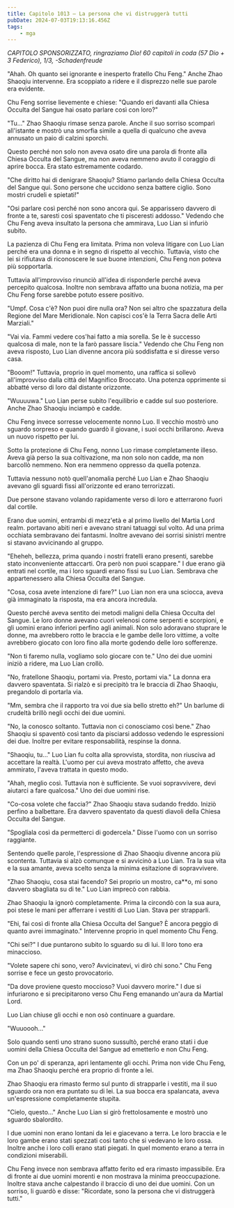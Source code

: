 ```yaml
---
title: Capitolo 1013 – La persona che vi distruggerà tutti
pubDate: 2024-07-03T19:13:16.456Z
tags:
    - mga
---
```



<em>CAPITOLO SPONSORIZZATO, ringraziamo Dio!
60 capitoli in coda (57 Dio + 3 Federico), 1/3,
-Schadenfreude</em>


"Ahah. Oh quanto sei ignorante e inesperto fratello Chu Feng." Anche Zhao Shaoqiu intervenne. Era scoppiato a ridere e il disprezzo nelle sue parole era evidente.


Chu Feng sorrise lievemente e chiese: "Quando eri davanti alla Chiesa Occulta del Sangue hai osato parlare così con loro?"


"Tu..." Zhao Shaoqiu rimase senza parole. Anche il suo sorriso scomparì all'istante e mostrò una smorfia simile a quella di qualcuno che aveva annusato un paio di calzini sporchi.


Questo perché non solo non aveva osato dire una parola di fronte alla Chiesa Occulta del Sangue, ma non aveva nemmeno avuto il coraggio di aprire bocca. Era stato estremamente codardo.


"Che diritto hai di denigrare Shaoqiu? Stiamo parlando della Chiesa Occulta del Sangue qui. Sono persone che uccidono senza battere ciglio. Sono mostri crudeli e spietati!"


"Osi parlare così perché non sono ancora qui. Se apparissero davvero di fronte a te, saresti così spaventato che ti pisceresti addosso." Vedendo che Chu Feng aveva insultato la persona che ammirava, Luo Lian si infuriò subito.


La pazienza di Chu Feng era limitata. Prima non voleva litigare con Luo Lian perché era una donna e in segno di rispetto al vecchio. Tuttavia, visto che lei si rifiutava di  riconoscere le sue buone intenzioni, Chu Feng non poteva più sopportarla.


Tuttavia all'improvviso rinunciò all'idea di risponderle perché aveva percepito qualcosa. Inoltre non sembrava affatto una buona notizia, ma per Chu Feng forse sarebbe potuto essere positivo.


"Umpf. Cosa c'è? Non puoi dire nulla ora? Non sei altro che spazzatura della Regione del Mare Meridionale. Non capisci cos'è la Terra Sacra delle Arti Marziali."


"Vai via. Fammi vedere cos'hai fatto a mia sorella. Se le è successo qualcosa di male, non te la farò passare liscia." Vedendo che Chu Feng non aveva risposto, Luo Lian divenne ancora più soddisfatta e si diresse verso casa.


"Booom!" Tuttavia, proprio in quel momento, una raffica si sollevò all'improvviso dalla città del Magnifico Broccato. Una potenza opprimente si abbatté verso di loro dal distante orizzonte.


"Wuuuuwa." Luo Lian perse subito l'equilibrio e cadde sul suo posteriore. Anche Zhao Shaoqiu inciampò e cadde.


Chu Feng invece sorresse velocemente nonno Luo. Il vecchio mostrò uno sguardo sorpreso e quando guardò il giovane, i suoi occhi brillarono. Aveva un nuovo rispetto per lui.


Sotto la protezione di Chu Feng, nonno Luo rimase completamente illeso. Aveva già perso la sua coltivazione, ma non solo non cadde, ma non barcollò nemmeno. Non era nemmeno oppresso da quella potenza.


Tuttavia nessuno notò quell'anomalia perché Luo Lian e Zhao Shaoqiu avevano gli sguardi fissi all'orizzonte ed erano terrorizzati.


Due persone stavano volando rapidamente verso di loro e atterrarono fuori dal cortile.


Erano due uomini, entrambi di mezz'età e al primo livello del Martia Lord realm. portavano abiti neri e avevano strani tatuaggi sul volto. Ad una prima occhiata sembravano dei fantasmi. Inoltre avevano dei sorrisi sinistri mentre si stavano avvicinando al gruppo.


"Eheheh, bellezza, prima quando i nostri fratelli erano presenti, sarebbe stato inconveniente attaccarti. Ora però non puoi scappare." I due erano già entrati nel cortile, ma i loro sguardi erano fissi su Luo Lian. Sembrava che appartenessero alla Chiesa Occulta del Sangue.


"Cosa, cosa avete intenzione di fare?" Luo Lian non era una sciocca, aveva già immaginato la risposta, ma era ancora incredula.


Questo perché aveva sentito dei metodi maligni della Chiesa Occulta del Sangue. Le loro donne avevano cuori velenosi come serpenti e scorpioni, e gli uomini erano inferiori perfino agli animali. Non solo adoravano stuprare le donne, ma avrebbero rotto le braccia e le gambe delle loro vittime, a volte avrebbero giocato con loro fino alla morte godendo delle loro sofferenze.


"Non ti faremo nulla, vogliamo solo giocare con te." Uno dei due uomini iniziò a ridere, ma Luo Lian crollò.


"No, fratellone Shaoqiu, portami via. Presto, portami via." La donna era davvero spaventata. Si rialzò e si precipitò tra le braccia di Zhao Shaoqiu, pregandolo di portarla via.


"Mm, sembra che il rapporto tra voi due sia bello stretto eh?" Un barlume di crudeltà brillò negli occhi dei due uomini.


"No, la conosco soltanto. Tuttavia non ci conosciamo così bene." Zhao Shaoqiu si spaventò così tanto da pisciarsi addosso vedendo le espressioni dei due. Inoltre per evitare responsabilità, respinse la donna.


"Shaoqiu, tu..." Luo Lian fu colta alla sprovvista, stordita, non riusciva ad accettare la realtà. L'uomo per cui aveva mostrato affetto, che aveva ammirato, l'aveva trattata in questo modo.


"Ahah, meglio così. Tuttavia non è sufficiente. Se vuoi sopravvivere, devi aiutarci a fare qualcosa." Uno dei due uomini rise.


"Co-cosa volete che faccia?" Zhao Shaoqiu stava sudando freddo. Iniziò perfino a balbettare. Era davvero spaventato da questi diavoli della Chiesa Occulta del Sangue.


"Spogliala così da permetterci di godercela." Disse l'uomo con un sorriso raggiante.


Sentendo quelle parole, l'espressione di Zhao Shaoqiu divenne ancora più scontenta. Tuttavia si alzò comunque e si avvicinò a Luo Lian. Tra la sua vita e la sua amante, aveva scelto senza la minima esitazione di sopravvivere.


"Zhao Shaoqiu, cosa stai facendo? Sei proprio un mostro, ca**o, mi sono davvero sbagliata su di te." Luo Lian imprecò con rabbia.


Zhao Shaoqiu la ignorò completamente. Prima la circondò con la sua aura, poi stese le mani per afferrare i vestiti di Luo Lian. Stava per strapparli.


"Ehi, fai così di fronte alla Chiesa Occulta del Sangue? È ancora peggio di quanto avrei immaginato." Intervenne proprio in quel momento Chu Feng.


"Chi sei?" I due puntarono subito lo sguardo su di lui. Il loro tono era minaccioso.


"Volete sapere chi sono, vero? Avvicinatevi, vi dirò chi sono." Chu Feng sorrise e fece un gesto provocatorio.


"Da dove proviene questo moccioso? Vuoi davvero morire." I due si infuriarono e si precipitarono verso Chu Feng emanando un'aura da Martial Lord.


Luo Lian chiuse gli occhi e non osò continuare a guardare.


"Wuuoooh..."


Solo quando sentì uno strano suono sussultò, perché erano stati i due uomini della Chiesa Occulta del Sangue ad emetterlo e non Chu Feng.


Con un po' di speranza, aprì lentamente gli occhi. Prima non vide Chu Feng, ma Zhao Shaoqiu perché era proprio di fronte a lei.


Zhao Shaoqiu era rimasto fermo sul punto di strapparle i vestiti, ma il suo sguardo ora non era puntato su di lei. La sua bocca era spalancata, aveva un'espressione completamente stupita.


"Cielo, questo..." Anche Luo Lian si girò frettolosamente e mostrò uno sguardo sbalordito.


I due uomini non erano lontani da lei e giacevano a terra. Le loro braccia e le loro gambe erano stati spezzati così tanto che si vedevano le loro ossa. Inoltre anche i loro colli erano stati piegati. In quel momento erano a terra in condizioni miserabili.


Chu Feng invece non sembrava affatto ferito ed era rimasto impassibile. Era di fronte ai due uomini morenti e non mostrava la minima preoccupazione. Inoltre stava anche calpestando il braccio di uno dei due uomini. Con un sorriso, li guardò e disse: "Ricordate, sono la persona che vi distruggerà tutti."
                                


                                



